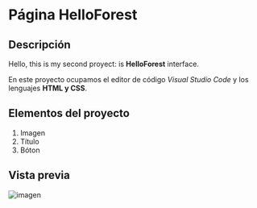 # Página HelloForest
## Descripción

Hello, this is my second proyect: is **HelloForest** interface.

En este proyecto ocupamos el editor de código *Visual Studio Code* y los lenguajes **HTML y CSS**.

## Elementos del proyecto

<ol>
  <li>Imagen</li>
  <li>Título</li>
  <li>Bóton</li>
</ol>

## Vista previa
![imagen](https://github.com/ErikaGascaC/HelloForest/assets/151867619/c6f0455e-6e8d-43e7-a0fc-dca2baf34ed8)
